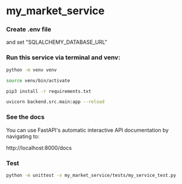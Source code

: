 # my_market_service

### Create .env file

and set "SQLALCHEMY_DATABASE_URL"

### Run this service via terminal and venv:

```bash
python -m venv venv

source venv/bin/activate

pip3 install -r requirements.txt

uvicorn backend.src.main:app --reload
```

### See the docs

You can use FastAPI's automatic interactive API documentation by navigating to:

http://localhost:8000/docs

### Test

```bash
python -m unittest -v my_market_service/tests/my_service_test.py
```
